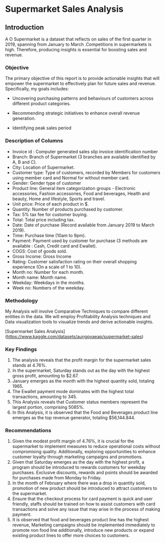 # Supermarket Sales Analysis
## Introduction
A O Supermarket is a dataset that reflects on sales of the first quarter in 2019, spanning from January to March .Competitions in supermarkets is high. Therefore, producing insights is essential for boosting sales and revenue. 

### Objective
The primary objective of this report is to provide actionable insights that will empower the supermarket to effectively plan for future sales and revenue. Specifically, my goals includes:

- Uncovering purchasing patterns and behaviours of customers across different product categories.

- Recommending strategic initiatives to enhance overall revenue generation.

- Identifying peak sales period

### Description of Columns
- 	Invoice id : Computer generated sales slip invoice identification number
- Branch: Branch of Supermarket (3 branches are available identified by A, B and C).
- City: Location of Supermarket.
- Customer type: Type of customers, recorded by Members for customers using member card and Normal for without member card.
- Gender: Gender type of customer
- Product line: General item categorization groups - Electronic accessories, Fashion accessories, Food and beverages, Health and beauty, Home and lifestyle, Sports and travel.
- Unit price: Price of each product in $.
- Quantity: Number of products purchased by customer.
- Tax: 5% tax fee for customer buying.
- Total: Total price including tax.
- Date: Date of purchase (Record available from January 2019 to March 2019).
- Time: Purchase time (10am to 9pm).
- Payment: Payment used by customer for purchase (3 methods are available : Cash, Credit card and Ewallet).
- COGS: Cost of goods sold.
- Gross Income: Gross Income
- Rating: Customer satisfaction rating on their overall shopping experience (On a scale of 1 to 10).
- Month no: Number for each month.
- Month name: Month name.
- Weekday: Weekdays in the months.
- Week no: Numbers of the weekday.

### Methodology
My Analysis will involve Comparative Techniques to compare different entities in the data. We will employ
Profitability Analysis techniques and Data visualization tools to visualize trends and derive actionable insights.


[Supermarket Sales Analysis] (https://www.kaggle.com/datasets/aungpyaeap/supermarket-sales)


### Key Findings 
1.	The analysis reveals that the profit margin for the supermarket sales stands at 4.76%.
2.	In the supermarket, Saturday stands out as the day with the highest gross profit, amounting to $2.67.
3.	January emerges as the month with the highest quantity sold, totaling 1965.
4.	The Ewallet payment mode dominates with the highest total transactions, amounting to 345.
5.	This Analysis reveals that Customer status members represent the largest portion, comprising 5085%.
6.	In this Analysis, it is observed that the Food and Beverages product line emerges as the top revenue generator, totaling $56,144.844.

### Recommendations
1.	Given the modest profit margin of 4.76%, it is crucial for the supermarket to implement measures to reduce operational costs without compromising quality. Additionally, exploring opportunities to enhance customer loyalty through marketing campaigns and promotions.
2.	Given that Saturday emerges as the day with the highest profit, a program should be introduced to rewards customers for weekday purchases. Exclusive discounts, rewards and points should be awarded for purchases made from Monday to Friday.
3.	In the month of February where there was a drop in quantity sold, promotion of new product should be introduced to attract customers to the supermarket.
4.	Ensure that the checkout process for card payment is quick and user friendly, staffs should be trained on how to assist customers with card transactions and solve any issue that may arise in the process of making payment.
5.	It is observed that food and beverages product line has the highest revenue, Marketing campaigns should be implemented immediately to promote non food line additionally, introduce new products or expand existing product lines to offer more choices to customers.
